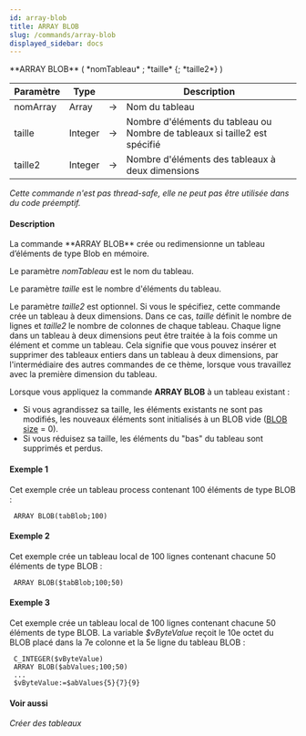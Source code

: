 ```yaml
---
id: array-blob
title: ARRAY BLOB
slug: /commands/array-blob
displayed_sidebar: docs
---
```


<!--REF #_command_.ARRAY BLOB.Syntax-->**ARRAY BLOB** ( *nomTableau* ; *taille* {; *taille2*} )<!-- END REF-->
<!--REF #_command_.ARRAY BLOB.Params-->
| Paramètre | Type |  | Description |
| --- | --- | --- | --- |
| nomArray | Array | &#8594;  | Nom du tableau |
| taille | Integer | &#8594;  | Nombre d'éléments du tableau ou Nombre de tableaux si taille2 est spécifié |
| taille2 | Integer | &#8594;  | Nombre d'éléments des tableaux à deux dimensions |

<!-- END REF-->

*Cette commande n'est pas thread-safe, elle ne peut pas être utilisée dans du code préemptif.*


#### Description 

<!--REF #_command_.ARRAY BLOB.Summary-->La commande **ARRAY BLOB** crée ou redimensionne un tableau d’éléments de type Blob en mémoire.<!-- END REF-->

Le paramètre *nomTableau* est le nom du tableau.

Le paramètre *taille* est le nombre d'éléments du tableau.

Le paramètre *taille2* est optionnel. Si vous le spécifiez, cette commande crée un tableau à deux dimensions. Dans ce cas, *taille* définit le nombre de lignes et *taille2* le nombre de colonnes de chaque tableau. Chaque ligne dans un tableau à deux dimensions peut être traitée à la fois comme un élément et comme un tableau. Cela signifie que vous pouvez insérer et supprimer des tableaux entiers dans un tableau à deux dimensions, par l'intermédiaire des autres commandes de ce thème, lorsque vous travaillez avec la première dimension du tableau. 

Lorsque vous appliquez la commande **ARRAY BLOB** à un tableau existant :

* Si vous agrandissez sa taille, les éléments existants ne sont pas modifiés, les nouveaux éléments sont initialisés à un BLOB vide ([BLOB size](blob-size.md) \= 0).
* Si vous réduisez sa taille, les éléments du "bas" du tableau sont supprimés et perdus.

#### Exemple 1 

Cet exemple crée un tableau process contenant 100 éléments de type BLOB :

```4d
 ARRAY BLOB(tabBlob;100)
```

#### Exemple 2 

Cet exemple crée un tableau local de 100 lignes contenant chacune 50 éléments de type BLOB :

```4d
 ARRAY BLOB($tabBlob;100;50)
```

#### Exemple 3 

Cet exemple crée un tableau local de 100 lignes contenant chacune 50 éléments de type BLOB. La variable *$vByteValue* reçoit le 10e octet du BLOB placé dans la 7e colonne et la 5e ligne du tableau BLOB :

```4d
 C_INTEGER($vByteValue)
 ARRAY BLOB($abValues;100;50)
 ...
 $vByteValue:=$abValues{5}{7}{9}
```

#### Voir aussi 

*Créer des tableaux*  